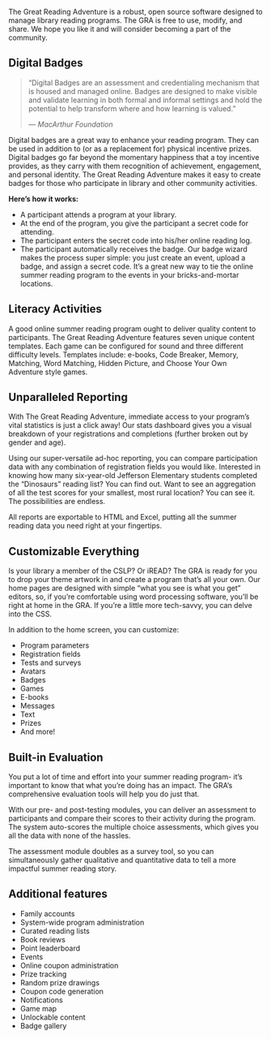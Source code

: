 The Great Reading Adventure is a robust, open source software designed to manage library reading programs. The GRA is free to use, modify, and share. We hope you like it and will consider becoming a part of the community.

## Digital Badges

>“Digital Badges are an assessment and credentialing mechanism that is housed and managed online. Badges are designed to make visible and validate learning in both formal and informal settings and hold the potential to help transform where and how learning is valued.”
>>
> &mdash; <cite>MacArthur Foundation</cite>

Digital badges are a great way to enhance your reading program. They can be used in addition to (or as a replacement for) physical incentive prizes. Digital badges go far beyond the momentary happiness that a toy incentive provides, as they carry with them recognition of achievement, engagement, and personal identity. The Great Reading Adventure makes it easy to create badges for those who participate in library and other community activities.

**Here’s how it works:**
* A participant attends a program at your library.
* At the end of the program, you give the participant a secret code for attending.
* The participant enters the secret code into his/her online reading log.
* The participant automatically receives the badge.
Our badge wizard makes the process super simple: you just create an event, upload a badge, and assign a secret code. It’s a great new way to tie the online summer reading program to the events in your bricks-and-mortar locations.

## Literacy Activities

A good online summer reading program ought to deliver quality content to participants. The Great Reading Adventure features seven unique content templates. Each game can be configured for sound and three different difficulty levels. Templates include: e-books, Code Breaker, Memory, Matching, Word Matching, Hidden Picture, and Choose Your Own Adventure style games.

## Unparalleled Reporting

With The Great Reading Adventure, immediate access to your program’s vital statistics is just a click away! Our stats dashboard gives you a visual breakdown of your registrations and completions (further broken out by gender and age).

Using our super-versatile ad-hoc reporting, you can compare participation data with any combination of registration fields you would like. Interested in knowing how many six-year-old Jefferson Elementary students completed the “Dinosaurs” reading list? You can find out. Want to see an aggregation of all the test scores for your smallest, most rural location? You can see it. The possibilities are endless.

All reports are exportable to HTML and Excel, putting all the summer reading data you need right at your fingertips.

## Customizable Everything

Is your library a member of the CSLP? Or iREAD? The GRA is ready for you to drop your theme artwork in and create a program that’s all your own. Our home pages are designed with simple “what you see is what you get” editors, so, if you’re comfortable using word processing software, you’ll be right at home in the GRA. If you’re a little more tech-savvy, you can delve into the CSS.

In addition to the home screen, you can customize:

* Program parameters
* Registration fields
* Tests and surveys
* Avatars
* Badges
* Games
* E-books
* Messages
* Text
* Prizes
* And more!

## Built-in Evaluation

You put a lot of time and effort into your summer reading program- it’s important to know that what you’re doing has an impact. The GRA’s comprehensive evaluation tools will help you do just that.

With our pre- and post-testing modules, you can deliver an assessment to participants and compare their scores to their activity during the program. The system auto-scores the multiple choice assessments, which gives you all the data with none of the hassles.

The assessment module doubles as a survey tool, so you can simultaneously gather qualitative and quantitative data to tell a more impactful summer reading story.

## Additional features

* Family accounts
* System-wide program administration
* Curated reading lists
* Book reviews
* Point leaderboard
* Events
* Online coupon administration
* Prize tracking
* Random prize drawings
* Coupon code generation
* Notifications
* Game map
* Unlockable content
* Badge gallery